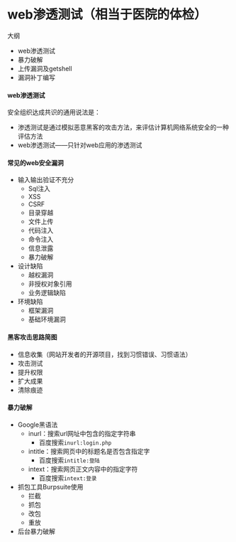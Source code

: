 # web渗透测试（相当于医院的体检）

大纲
- web渗透测试
- 暴力破解
- 上传漏洞及getshell
- 漏洞补丁编写



#### web渗透测试

安全组织达成共识的通用说法是：

- 渗透测试是通过模拟恶意黑客的攻击方法，来评估计算机网络系统安全的一种评估方法
- web渗透测试——只针对web应用的渗透测试

#### 常见的web安全漏洞

- 输入输出验证不充分
  - Sql注入
  - XSS
  - CSRF
  - 目录穿越
  - 文件上传
  - 代码注入
  - 命令注入
  - 信息泄露
  - 暴力破解
- 设计缺陷
  - 越权漏洞
  - 非授权对象引用
  - 业务逻辑缺陷
- 环境缺陷
  - 框架漏洞
  - 基础环境漏洞

#### 黑客攻击思路简图

- 信息收集（网站开发者的开源项目，找到习惯错误、习惯语法）
- 攻击测试
- 提升权限
- 扩大成果
- 清除痕迹

#### 暴力破解

- Google黑语法
  - inurl：搜索url网址中包含的指定字符串
    - 百度搜索`inurl:login.php`
  - intitle：搜索网页中的标题名是否包含指定字
    - 百度搜索`intitle:登陆`
  - intext：搜索网页正文内容中的指定字符
    - 百度搜索`intext:登录`
- 抓包工具Burpsuite使用
  - 拦截
  - 抓包
  - 改包
  - 重放
- 后台暴力破解







